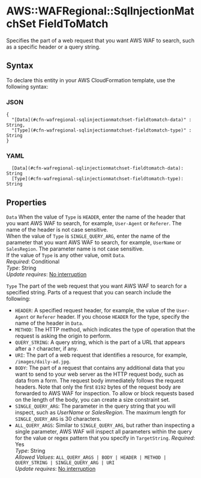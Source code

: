 # AWS::WAFRegional::SqlInjectionMatchSet FieldToMatch<a name="aws-properties-wafregional-sqlinjectionmatchset-fieldtomatch"></a>

Specifies the part of a web request that you want AWS WAF to search, such as a specific header or a query string\. 

## Syntax<a name="aws-properties-wafregional-sqlinjectionmatchset-fieldtomatch-syntax"></a>

To declare this entity in your AWS CloudFormation template, use the following syntax:

### JSON<a name="aws-properties-wafregional-sqlinjectionmatchset-fieldtomatch-syntax.json"></a>

```
{
  "[Data](#cfn-wafregional-sqlinjectionmatchset-fieldtomatch-data)" : String,
  "[Type](#cfn-wafregional-sqlinjectionmatchset-fieldtomatch-type)" : String
}
```

### YAML<a name="aws-properties-wafregional-sqlinjectionmatchset-fieldtomatch-syntax.yaml"></a>

```
  [Data](#cfn-wafregional-sqlinjectionmatchset-fieldtomatch-data): String
  [Type](#cfn-wafregional-sqlinjectionmatchset-fieldtomatch-type): String
```

## Properties<a name="aws-properties-wafregional-sqlinjectionmatchset-fieldtomatch-properties"></a>

`Data`  <a name="cfn-wafregional-sqlinjectionmatchset-fieldtomatch-data"></a>
When the value of `Type` is `HEADER`, enter the name of the header that you want AWS WAF to search, for example, `User-Agent` or `Referer`\. The name of the header is not case sensitive\.  
When the value of `Type` is `SINGLE_QUERY_ARG`, enter the name of the parameter that you want AWS WAF to search, for example, `UserName` or `SalesRegion`\. The parameter name is not case sensitive\.  
If the value of `Type` is any other value, omit `Data`\.  
*Required*: Conditional  
*Type*: String  
*Update requires*: [No interruption](https://docs.aws.amazon.com/AWSCloudFormation/latest/UserGuide/using-cfn-updating-stacks-update-behaviors.html#update-no-interrupt)

`Type`  <a name="cfn-wafregional-sqlinjectionmatchset-fieldtomatch-type"></a>
The part of the web request that you want AWS WAF to search for a specified string\. Parts of a request that you can search include the following:  
+  `HEADER`: A specified request header, for example, the value of the `User-Agent` or `Referer` header\. If you choose `HEADER` for the type, specify the name of the header in `Data`\.
+  `METHOD`: The HTTP method, which indicates the type of operation that the request is asking the origin to perform\. 
+  `QUERY_STRING`: A query string, which is the part of a URL that appears after a `?` character, if any\.
+  `URI`: The part of a web request that identifies a resource, for example, `/images/daily-ad.jpg`\.
+  `BODY`: The part of a request that contains any additional data that you want to send to your web server as the HTTP request body, such as data from a form\. The request body immediately follows the request headers\. Note that only the first `8192` bytes of the request body are forwarded to AWS WAF for inspection\. To allow or block requests based on the length of the body, you can create a size constraint set\. 
+  `SINGLE_QUERY_ARG`: The parameter in the query string that you will inspect, such as *UserName* or *SalesRegion*\. The maximum length for `SINGLE_QUERY_ARG` is 30 characters\.
+  `ALL_QUERY_ARGS`: Similar to `SINGLE_QUERY_ARG`, but rather than inspecting a single parameter, AWS WAF will inspect all parameters within the query for the value or regex pattern that you specify in `TargetString`\.
*Required*: Yes  
*Type*: String  
*Allowed Values*: `ALL_QUERY_ARGS | BODY | HEADER | METHOD | QUERY_STRING | SINGLE_QUERY_ARG | URI`  
*Update requires*: [No interruption](https://docs.aws.amazon.com/AWSCloudFormation/latest/UserGuide/using-cfn-updating-stacks-update-behaviors.html#update-no-interrupt)